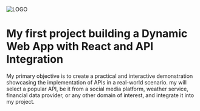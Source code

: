 ![LOGO](<./src/assets/2Black%20Pink%20Bold%20Elegant%20Monogram%20Personal%20Brand%20Logo%20(%E0%B8%A0%E0%B8%B2%E0%B8%9E%E0%B8%AB%E0%B8%99%E0%B9%89%E0%B8%B2%E0%B8%9B%E0%B8%81%20Facebook).png>)

# My first project building a Dynamic Web App with React and API Integration

My primary objective is to create a practical and interactive demonstration showcasing the implementation of APIs in a real-world scenario. my will select a popular API, be it from a social media platform, weather service, financial data provider, or any other domain of interest, and integrate it into my project.
